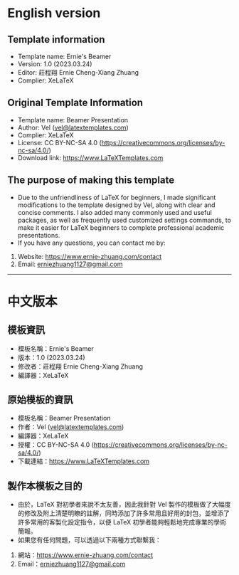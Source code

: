 # English version
## Template information
- Template name: Ernie's Beamer
- Version: 1.0 (2023.03.24)
- Editor: 莊程翔 Ernie Cheng-Xiang Zhuang
- Complier: XeLaTeX  

## Original Template Information
- Template name: Beamer Presentation
- Author: Vel (vel@latextemplates.com)
- Complier: XeLaTeX
- License: CC BY-NC-SA 4.0 (https://creativecommons.org/licenses/by-nc-sa/4.0/)
- Download link: https://www.LaTeXTemplates.com

## The purpose of making this template
- Due to the unfriendliness of LaTeX for beginners, I made significant modifications to the template designed by Vel, along with clear and concise comments. I also added many commonly used and useful packages, as well as frequently used customized settings commands, to make it easier for LaTeX beginners to complete professional academic presentations.
- If you have any questions, you can contact me by:
1. Website: https://www.ernie-zhuang.com/contact
2. Email: erniezhuang1127@gmail.com
  
***
  
# 中文版本
## 模板資訊
- 模板名稱：Ernie's Beamer
- 版本：1.0 (2023.03.24)  
- 修改者：莊程翔 Ernie Cheng-Xiang Zhuang  
- 編譯器：XeLaTeX 

## 原始模板的資訊  
- 模板名稱：Beamer Presentation  
- 作者：Vel (vel@latextemplates.com)
- 編譯器：XeLaTeX 
- 授權：CC BY-NC-SA 4.0 (https://creativecommons.org/licenses/by-nc-sa/4.0/) 
- 下載連結：https://www.LaTeXTemplates.com

## 製作本模板之目的
- 由於，LaTeX 對初學者來說不太友善，因此我針對 Vel 製作的模板做了大幅度的修改及附上清楚明瞭的註解，同時添加了許多常用且好用的封包，並增添了許多常用的客製化設定指令，以便 LaTeX 初學者能夠輕鬆地完成專業的學術簡報。
- 如果您有任何問題，可以透過以下兩種方式聯繫我：  
1. 網站：https://www.ernie-zhuang.com/contact  
2. Email：erniezhuang1127@gmail.com  
